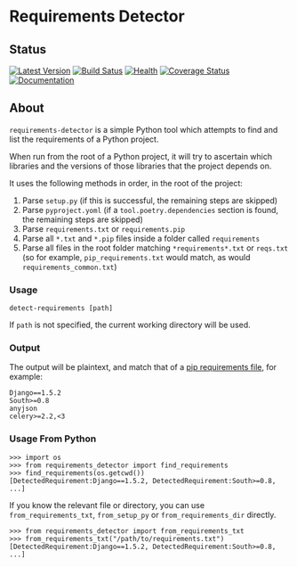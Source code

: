 # Requirements Detector

## Status

[![Latest Version](https://img.shields.io/pypi/v/requirements-detector.svg?label=version&style=flat)](https://pypi.python.org/pypi/requirements-detector)
[![Build Satus](https://github.com/landscapeio/requirements-detector/actions/workflows/ci.yaml/badge.svg)](https://github.com/landscapeio/requirements-detector/actions/workflows/ci.yaml)
[![Health](https://landscape.io/github/landscapeio/requirements-detector/master/landscape.svg?style=flat)](https://landscape.io/github/landscapeio/requirements-detector/master)
[![Coverage Status](https://img.shields.io/coveralls/landscapeio/requirements-detector.svg?style=flat)](https://coveralls.io/r/landscapeio/requirements-detector)
[![Documentation](https://readthedocs.org/projects/requirements-detector/badge/?version=master)](https://readthedocs.org/projects/requirements-detector/)

## About

`requirements-detector` is a simple Python tool which attempts to find and list the requirements of a Python project.

When run from the root of a Python project, it will try to ascertain which libraries and the versions of those libraries that the project depends on.

It uses the following methods in order, in the root of the project:

1. Parse `setup.py` (if this is successful, the remaining steps are skipped)
2. Parse `pyproject.yoml` (if a `tool.poetry.dependencies` section is found, the remaining steps are skipped)
3. Parse `requirements.txt` or `requirements.pip`
4. Parse all `*.txt` and `*.pip` files inside a folder called `requirements`
5. Parse all files in the root folder matching `*requirements*.txt` or `reqs.txt` (so for example, `pip_requirements.txt` would match, as would `requirements_common.txt`)

### Usage

```
detect-requirements [path]
```
If `path` is not specified, the current working directory will be used.

### Output

The output will be plaintext, and match that of a [pip requirements file](http://www.pip-installer.org/en/latest/logic.html), for example:

```
Django==1.5.2
South>=0.8
anyjson
celery>=2.2,<3
```

### Usage From Python

```
>>> import os
>>> from requirements_detector import find_requirements
>>> find_requirements(os.getcwd())
[DetectedRequirement:Django==1.5.2, DetectedRequirement:South>=0.8, ...]
```


If you know the relevant file or directory,  you can use `from_requirements_txt`, `from_setup_py` or `from_requirements_dir` directly.

```
>>> from requirements_detector import from_requirements_txt
>>> from_requirements_txt("/path/to/requirements.txt")
[DetectedRequirement:Django==1.5.2, DetectedRequirement:South>=0.8, ...]
```
